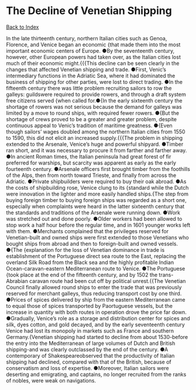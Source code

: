 # The Decline of Venetian Shipping
[Back to Index](https://github.com/windows10010/tpoExtractor/blog/master/README.md)

In the late thirteenth century, northern Italian cities such as Genoa, Florence, and Venice began an economic {that made them into the most important economic centers of Europe. ●By the seventeenth century, however, other European powers had taken over, as the Italian cities lost much of their economic might.{{{This decline can be seen clearly in the changes that affected Venetian shipping and trade. ●First, Venic’s intermediary functions in the Adriatic Sea, where it had dominated the business of 
shipping for other parties, were lost to direct trading. ●In the fifteenth century there was little problem recruiting sailors to row the galleys: 
guildswere required to provide rowers, and through a draft system free citizens served {when called for.●{In the early sixteenth century the shortage 
of rowers was not serious because the demand for galleys was limited by a move to round ships, with required fewer rowers. 
●{But the shortage of crews proved to be a greater and greater problem, despite continuous appeal to Venic’s tradition of maritime greatness.
●{Even though sailors’ wages doubled among the northern Italian cities from 1550 to 1590, this did not elicit an increased supply.{{{The problem in shipping extended to the Arsenale, Venice’s huge and powerful shipyard. ●Timber ran short, and it was necessary to procure it from farther and farther away. ●In ancient Roman times, the Italian peninsula had great forest of fir preferred for warships, but scarcity was apparent as early as the early fourteenth century. ●Arsenale officers first brought timber from the foothills of the Alps, then from north toward Trieste, and finally from across the Adriatic. ●Private shipbuilders were required to buy their oak abroad. ●As the costs of shipbuilding rose, Venice clung to its {standard while the Dutch were innovation in the lighter and more easily handled ships.{The step from buying foreign timber to buying foreign ships was regarded as a short one, especially when complaints were heard in the latter sixteenth century that the standards and traditions of the Arsenale were running down. ●Work was stretched out and done poorly. ●Older workers had been allowed to stop work a half hour before the regular time, and in 1601 younger works left with them. ●Merchants complained that the privileges reserved for Venetian-built and owned ships were first extended to those Venetians who bought ships from abroad and then to foreign-built and owned vessels. ●{The {explanation for the loss of Venetian dominance in trade is establishment of the Portuguese direct sea route to the East, replacing the overland Silk Road from the Black sea and the highly profitable Indian Ocean-caravan-eastern Mediterranean route to Venice. ●The Portuguese {took place at the end of the fifteenth century, and by 1502 the trans- Abrabian caravan route had been cut off by political unrest.{{The Venetian Council finally allowed round ships to enter the trade that was previously reserved for merchant galleys, thus reducing transport cost by one third. ●Prices of spices delivered by ship from the eastern Mediterranean came to equal those of spices transported by Paortuguese vessels, but the increase in quantity with both routes in operation drove the price far down. ●Gradually, Venice’s role as a storage and distribution center for spices and silk, dyes cotton, and gold decayed, and by the early seventeenth century Venice had lost its monopoly in markets such as France and southern Germany.{Venetian shipping had started to decline from about 1530-before the entry into the Mediterranean of large volumes of Dutch and British shipping-and was clearly outclassed by the end of the century. ●A contemporary of Shakespeareobserved that the productivity of Italian shipping had declined, compared with that of the British, because of conservatism and loss of expertise. ●Moreover, Italian sailors were deserting and emigrating, and captains, no longer recruited from the ranks of nobles, were weak on navigations.